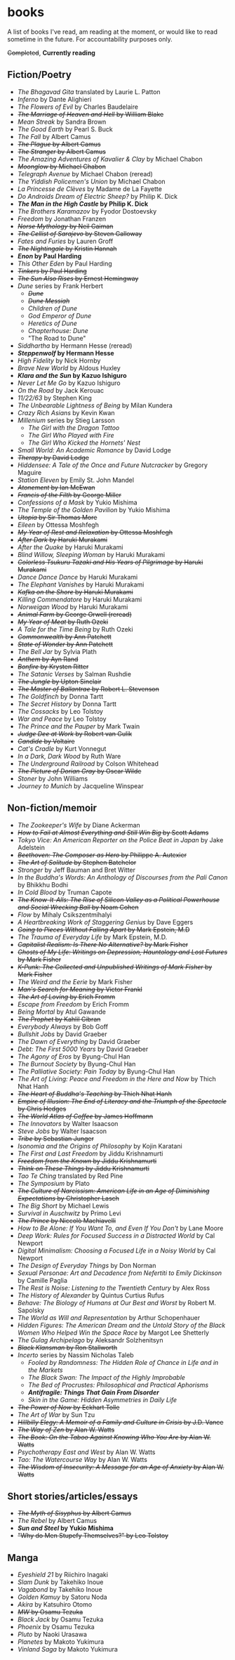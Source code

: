 # books

A list of books I've read, am reading at the moment, or would like to read sometime in the future. For accountability purposes only.

~~Completed~~, **Currently reading**

## Fiction/Poetry

* _The Bhagavad Gita_ translated by Laurie L. Patton
* _Inferno_ by Dante Alighieri
* _The Flowers of Evil_ by Charles Baudelaire
* ~~_The Marriage of Heaven and Hell_ by William Blake~~
* _Mean Streak_ by Sandra Brown
* _The Good Earth_ by Pearl S. Buck
* _The Fall_ by Albert Camus
* ~~_The Plague_ by Albert Camus~~
* ~~_The Stranger_ by Albert Camus~~
* _The Amazing Adventures of Kavalier & Clay_ by Michael Chabon
* ~~_Moonglow_ by Michael Chabon~~
* _Telegraph Avenue_ by Michael Chabon (reread)
* _The Yiddish Policemen's Union_ by Michael Chabon
* _La Princesse de Clèves_ by Madame de La Fayette
* _Do Androids Dream of Electric Sheep?_ by Philip K. Dick
* **_The Man in the High Castle_ by Philip K. Dick**
* _The Brothers Karamazov_ by Fyodor Dostoevsky
* _Freedom_ by Jonathan Franzen
* ~~_Norse Mythology_ by Neil Gaiman~~
* ~~_The Cellist of Sarajevo_ by Steven Galloway~~
* _Fates and Furies_ by Lauren Groff
* ~~_The Nightingale_ by Kristin Hannah~~
* **_Enon_ by Paul Harding**
* _This Other Eden_ by Paul Harding
* ~~_Tinkers_ by Paul Harding~~
* ~~_The Sun Also Rises_ by Ernest Hemingway~~
* _Dune_ series by Frank Herbert
  * ~~_Dune_~~
  * ~~_Dune Messiah_~~
  * _Children of Dune_
  * _God Emperor of Dune_
  * _Heretics of Dune_
  * _Chapterhouse: Dune_
  * "The Road to Dune" 
* _Siddhartha_ by Hermann Hesse (reread)
* **_Steppenwolf_ by Hermann Hesse**
* _High Fidelity_ by Nick Hornby
* _Brave New World_ by Aldous Huxley
* **_Klara and the Sun_ by Kazuo Ishiguro**
* _Never Let Me Go_ by Kazuo Ishiguro
* _On the Road_ by Jack Kerouac
* _11/22/63_ by Stephen King
* _The Unbearable Lightness of Being_ by Milan Kundera
* _Crazy Rich Asians_ by Kevin Kwan
* _Millenium_ series by Stieg Larsson
  * _The Girl with the Dragon Tattoo_
  * _The Girl Who Played with Fire_
  * _The Girl Who Kicked the Hornets' Nest_
* _Small World: An Academic Romance_ by David Lodge
* ~~_Therapy_ by David Lodge~~
* _Hiddensee: A Tale of the Once and Future Nutcracker_ by Gregory Maguire
* _Station Eleven_ by Emily St. John Mandel
* ~~_Atonement_ by Ian McEwan~~
* ~~_Francis of the Filth_ by George Miller~~
* _Confessions of a Mask_ by Yukio Mishima
* _The Temple of the Golden Pavilion_ by Yukio Mishima
* ~~_Utopia_ by Sir Thomas More~~
* _Eileen_ by Ottessa Moshfegh
* ~~_My Year of Rest and Relaxation_ by Ottessa Moshfegh~~
* ~~_After Dark_ by Haruki Murakami~~
* _After the Quake_ by Haruki Murakami
* _Blind Willow, Sleeping Woman_ by Haruki Murakami
* ~~_Colorless Tsukuru Tazaki and His Years of Pilgrimage_ by Haruki Murakami~~
* _Dance Dance Dance_ by Haruki Murakami
* _The Elephant Vanishes_ by Haruki Murakami
* ~~_Kafka on the Shore_ by Haruki Murakami~~
* _Killing Commendatore_ by Haruki Murakami
* _Norweigan Wood_ by Haruki Murakami
* ~~_Animal Farm_ by George Orwell (reread)~~
* ~~_My Year of Meat_ by Ruth Ozeki~~
* _A Tale for the Time Being_ by Ruth Ozeki
* ~~_Commonwealth_ by Ann Patchett~~
* ~~_State of Wonder_ by Ann Patchett~~
* _The Bell Jar_ by Sylvia Plath
* ~~_Anthem_ by Ayn Rand~~
* ~~_Bonfire_ by Krysten Ritter~~
* _The Satanic Verses_ by Salman Rushdie
* ~~_The Jungle_ by Upton Sinclair~~
* ~~_The Master of Ballantrae_ by Robert L. Stevenson~~
* _The Goldfinch_ by Donna Tartt
* _The Secret History_ by Donna Tartt
* _The Cossacks_ by Leo Tolstoy
* _War and Peace_ by Leo Tolstoy
* _The Prince and the Pauper_ by Mark Twain
* ~~_Judge Dee at Work_ by Robert van Gulik~~
* ~~_Candide_ by Voltaire~~
* _Cat's Cradle_ by Kurt Vonnegut
* _In a Dark, Dark Wood_ by Ruth Ware
* _The Underground Railroad_ by Colson Whitehead
* ~~_The Picture of Dorian Gray_ by Oscar Wilde~~
* _Stoner_ by John Williams
* _Journey to Munich_ by Jacqueline Winspear

## Non-fiction/memoir

* _The Zookeeper's Wife_ by Diane Ackerman
* ~~_How to Fail at Almost Everything and Still Win Big_ by Scott Adams~~
* _Tokyo Vice: An American Reporter on the Police Beat in Japan_ by Jake Adelstein
* ~~_Beethoven: The Composer as Hero_ by Philippe A. Autexier~~
* ~~_The Art of Solitude_ by Stephen Batchelor~~
* _Stronger_ by Jeff Bauman and Bret Witter
* _In the Buddha's Words: An Anthology of Discourses from the Pali Canon_ by Bhikkhu Bodhi
* _In Cold Blood_ by Truman Capote
* ~~_The Know-It-Alls: The Rise of Silicon Valley as a Political Powerhouse and Social Wrecking Ball_ by Noam Cohen~~
* _Flow_ by Mihaly Csikszentmihalyi
* _A Heartbreaking Work of Staggering Genius_ by Dave Eggers
* ~~_Going to Pieces Without Falling Apart_ by Mark Epstein, M.D~~
* _The Trauma of Everyday Life_ by Mark Epstein, M.D.
* ~~_Capitalist Realism: Is There No Alternative?_ by Mark Fisher~~
* ~~_Ghosts of My Life: Writings on Depression, Hauntology and Lost Futures_ by Mark Fisher~~
* ~~_K-Punk: The Collected and Unpublished Writings of Mark Fisher_ by Mark Fisher~~
* _The Weird and the Eerie_ by Mark Fisher
* ~~_Man's Search for Meaning_ by Victor Frankl~~
* ~~_The Art of Loving_ by Erich Fromm~~
* _Escape from Freedom_ by Erich Fromm
* _Being Mortal_ by Atul Gawande
* ~~_The Prophet_ by Kahlil Gibran~~
* _Everybody Always_ by Bob Goff
* _Bullshit Jobs_ by David Graeber
* _The Dawn of Everything_ by David Graeber
* _Debt: The First 5000 Years_ by David Graeber
* _The Agony of Eros_ by Byung-Chul Han
* _The Burnout Society_ by Byung-Chul Han
* _The Palliative Society: Pain Today_ by Byung-Chul Han
* _The Art of Living: Peace and Freedom in the Here and Now_ by Thich Nhat Hanh
* ~~_The Heart of Buddha's Teaching_ by Thich Nhat Hanh~~
* ~~_Empire of Illusion: The End of Literacy and the Triumph of the Spectacle_ by Chris Hedges~~
* ~~_The World Atlas of Coffee_ by James Hoffmann~~
* _The Innovators_ by Walter Isaacson
* _Steve Jobs_ by Walter Isaacson
* ~~_Tribe_ by Sebastian Junger~~
* _Isonomia and the Origins of Philosophy_ by Kojin Karatani
* _The First and Last Freedom_ by Jiddu Krishnamurti
* ~~_Freedom from the Known_ by Jiddu Krishnamurti~~
* ~~_Think on These Things_ by Jiddu Krishnamurti~~
* _Tao Te Ching_ translated by Red Pine
* _The Symposium_ by Plato
* ~~_The Culture of Narcissism: American Life in an Age of Diminishing Expectations_ by Christopher Lasch~~
* _The Big Short_ by Michael Lewis
* _Survival in Auschwitz_ by Primo Levi
* ~~_The Prince_ by Niccolò Machiavelli~~
* _How to Be Alone: If You Want To, and Even If You Don't_ by Lane Moore
* _Deep Work: Rules for Focused Success in a Distracted World_ by Cal Newport
* _Digital Minimalism: Choosing a Focused Life in a Noisy World_ by Cal Newport
* _The Design of Everyday Things_ by Don Norman
* _Sexual Personae: Art and Decadence from Nefertiti to Emily Dickinson_ by Camille Paglia
* _The Rest is Noise: Listening to the Twentieth Century_ by Alex Ross
* _The History of Alexander_ by Quintus Curtius Rufus
* _Behave: The Biology of Humans at Our Best and Worst_ by Robert M. Sapolsky
* _The World as Will and Representation_ by Arthur Schopenhauer
* _Hidden Figures: The American Dream and the Untold Story of the Black Women Who Helped Win the Space Race_ by Margot Lee Shetterly
* _The Gulag Archipelago_ by Aleksandr Solzhenitsyn
* ~~_Black Klansman_ by Ron Stallworth~~
* _Incerto_ series by Nassim Nicholas Taleb
  * _Fooled by Randomness: The Hidden Role of Chance in Life and in the Markets_
  * _The Black Swan: The Impact of the Highly Improbable_
  * _The Bed of Procrustes: Philosophical and Practical Aphorisms_
  * **_Antifragile: Things That Gain From Disorder_**
  * _Skin in the Game: Hidden Asymmetries in Daily Life_
* ~~_The Power of Now_ by Eckhart Tolle~~
* _The Art of War_ by Sun Tzu
* ~~_Hillbilly Elegy: A Memoir of a Family and Culture in Crisis_ by J.D. Vance~~
* ~~_The Way of Zen_ by Alan W. Watts~~
* ~~_The Book: On the Taboo Against Knowing Who You Are_ by Alan W. Watts~~
* _Psychotherapy East and West_ by Alan W. Watts
* _Tao: The Watercourse Way_ by Alan W. Watts
* ~~_The Wisdom of Insecurity: A Message for an Age of Anxiety_ by Alan W. Watts~~

## Short stories/articles/essays

* ~~_The Myth of Sisyphus_ by Albert Camus~~
* _The Rebel_ by Albert Camus
* **_Sun and Steel_ by Yukio Mishima**
* ~~"Why do Men Stupefy Themselves?" by Leo Tolstoy~~

## Manga

* _Eyeshield 21_ by Riichiro Inagaki
* _Slam Dunk_ by Takehiko Inoue
* _Vagabond_ by Takehiko Inoue
* _Golden Kamuy_ by Satoru Noda
* _Akira_ by Katsuhiro Otomo
* ~~_MW_ by Osamu Tezuka~~
* _Black Jack_ by Osamu Tezuka
* _Phoenix_ by Osamu Tezuka
* _Pluto_ by Naoki Urasawa 
* _Planetes_ by Makoto Yukimura
* _Vinland Saga_ by Makoto Yukimura
